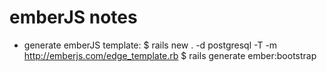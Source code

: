 # emberJS notes

* generate emberJS template:
    $ rails new . -d postgresql -T -m http://emberjs.com/edge_template.rb
    $ rails generate ember:bootstrap
